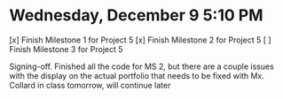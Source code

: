 # Wednesday, December 9 5:10 PM
[x] Finish Milestone 1 for Project 5
[x] Finish Milestone 2 for Project 5
[ ] Finish Milestone 3 for Project 5

Signing-off. Finished all the code for MS 2, but there are a couple issues with the display on the actual portfolio that needs to be fixed with Mx. Collard in class tomorrow, will continue later